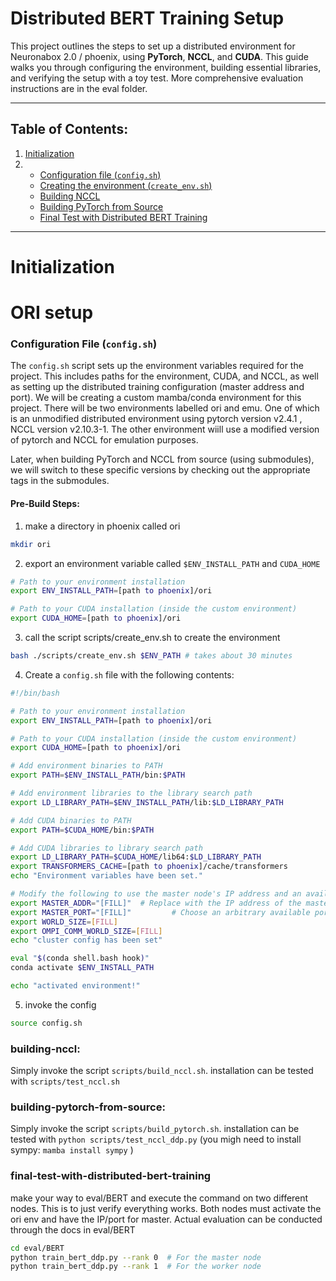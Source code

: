 # Distributed BERT Training Setup

This project outlines the steps to set up a distributed environment for Neuronabox 2.0 / phoenix, using **PyTorch**, **NCCL**, and **CUDA**. This guide walks you through configuring the environment, building essential libraries, and verifying the setup with a toy test. More comprehensive evaluation instructions are in the eval folder.

---

## Table of Contents:
1. [Initialization](#Initialization)
2. 
   - [Configuration file (`config.sh`)](#configuration-file-configsh)
   - [Creating the environment (`create_env.sh`)](#creating-the-environment-create_envsh)
   - [Building NCCL](#building-nccl)
   - [Building PyTorch from Source](#building-pytorch-from-source)
   - [Final Test with Distributed BERT Training](#final-test-with-distributed-bert-training)

---

# Initialization

# ORI setup
### Configuration File (`config.sh`)

The `config.sh` script sets up the environment variables required for the project. This includes paths for the environment, CUDA, and NCCL, as well as setting up the distributed training configuration (master address and port). We will be creating a custom mamba/conda environment for this project. There will be two environments labelled ori and emu. One of which is an unmodified distributed environment using pytorch version v2.4.1 , NCCL version v2.10.3-1. The other environment wiill use a modified version  of pytorch and NCCL for emulation purposes.

Later, when building PyTorch and NCCL from source (using submodules), we will switch to these specific versions by checking out the appropriate tags in the submodules.



#### Pre-Build Steps:
1. make a directory in phoenix called ori
 ```bash
mkdir ori
```

2. export an environment variable called `$ENV_INSTALL_PATH` and `CUDA_HOME`
```bash
# Path to your environment installation
export ENV_INSTALL_PATH=[path to phoenix]/ori

# Path to your CUDA installation (inside the custom environment)
export CUDA_HOME=[path to phoenix]/ori
```
3. call the script scripts/create_env.sh to create the environment
 ```bash
 bash ./scripts/create_env.sh $ENV_PATH # takes about 30 minutes
```

4. Create a `config.sh` file with the following contents:

```bash
#!/bin/bash

# Path to your environment installation
export ENV_INSTALL_PATH=[path to phoenix]/ori

# Path to your CUDA installation (inside the custom environment)
export CUDA_HOME=[path to phoenix]/ori

# Add environment binaries to PATH
export PATH=$ENV_INSTALL_PATH/bin:$PATH

# Add environment libraries to the library search path
export LD_LIBRARY_PATH=$ENV_INSTALL_PATH/lib:$LD_LIBRARY_PATH

# Add CUDA binaries to PATH
export PATH=$CUDA_HOME/bin:$PATH

# Add CUDA libraries to library search path
export LD_LIBRARY_PATH=$CUDA_HOME/lib64:$LD_LIBRARY_PATH
export TRANSFORMERS_CACHE=[path to phoenix]/cache/transformers
echo "Environment variables have been set."

# Modify the following to use the master node's IP address and an available port
export MASTER_ADDR="[FILL]"  # Replace with the IP address of the master node
export MASTER_PORT="[FILL]"         # Choose an arbitrary available port
export WORLD_SIZE=[FILL]
export OMPI_COMM_WORLD_SIZE=[FILL]
echo "cluster config has been set"

eval "$(conda shell.bash hook)"
conda activate $ENV_INSTALL_PATH

echo "activated environment!"
```

5. invoke the config
 ```bash
source config.sh
```
### building-nccl:
Simply invoke the script `scripts/build_nccl.sh`.
installation can be tested with `scripts/test_nccl.sh`
### building-pytorch-from-source:
Simply invoke the script `scripts/build_pytorch.sh`.
installation can be tested with `python scripts/test_nccl_ddp.py` (you migh need to install sympy: `mamba install sympy` )

### final-test-with-distributed-bert-training
make your way to eval/BERT and execute the command on two different nodes. This is to just verify everything works. Both nodes must activate the ori env and have the IP/port for master. Actual evaluation can be conducted through the docs in eval/BERT
 ```bash
cd eval/BERT
python train_bert_ddp.py --rank 0  # For the master node
python train_bert_ddp.py --rank 1  # For the worker node
```


